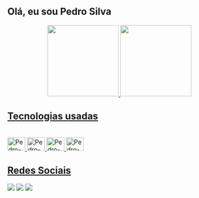 ## Olá, eu sou Pedro Silva

<div align="center">
  <a href="https://github.com/ped770">
  <img height="160em" src="https://github-readme-stats.vercel.app/api?username=ped770&show_icons=true&theme=chartreuse-dark&include_all_commits=true&count_private=true"/>
  <img height="160em" src="https://github-readme-stats.vercel.app/api/top-langs/?username=ped770&layout=compact&langs_count=7&theme=chartreuse-dark"/>
</div>

  ## Tecnologias usadas
<div style="display:inline_block"><br>
    <img allign="center" alt="Pedro-Py" height="30" width="40" src="https://cdn.jsdelivr.net/gh/devicons/devicon/icons/python/python-original.svg" />
    <img allign="center" alt="Pedro-Py" height="30" width="40" src="https://cdn.jsdelivr.net/gh/devicons/devicon/icons/arduino/arduino-original.svg" />
    <img allign="center" alt="Pedro-Py" height="30" width="40" src="https://cdn.jsdelivr.net/gh/devicons/devicon/icons/html5/html5-plain.svg" />
    <img allign="center" alt="Pedro-Py" height="30" width="40" src="https://cdn.jsdelivr.net/gh/devicons/devicon/icons/css3/css3-plain.svg" />
</div>  
  
  ## Redes Sociais
  
<div>
    <a href="mailto:pedrosilva.dev01@gmail.com"> <img src="https://img.shields.io/badge/Gmail-D14836?style=for-the-badge&logo=gmail&logoColor=white" target="_blank"></a>
    <a href="https://www.instagram.com/pedrosilvas1918" target="_blank"> <img src="https://img.shields.io/badge/Instagram-E4405F?style=for-the-badge&logo=instagram&logoColor=white"></a>
    <a href="https://www.linkedin.com/in/pedro-silva-07795a22b" target="_blank"> <img src="https://img.shields.io/badge/LinkedIn-0077B5?style=for-the-badge&logo=linkedin&logoColor=white" target="_blank"></a>
</div>
